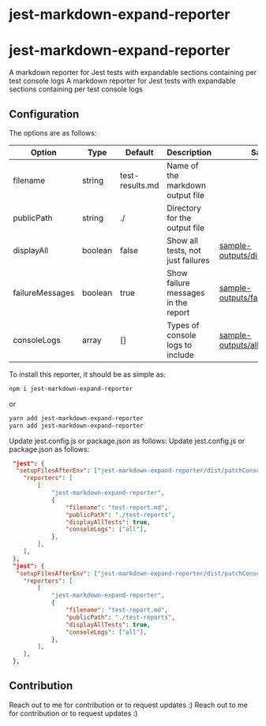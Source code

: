 # jest-markdown-expand-reporter
# jest-markdown-expand-reporter

A markdown reporter for Jest tests with expandable sections containing per test console logs
A markdown reporter for Jest tests with expandable sections containing per test console logs

## Configuration

The options are as follows:

| Option          | Type    | Default         | Description                         | Sample                                                           |
| --------------- | ------- | --------------- | ----------------------------------- | ---------------------------------------------------------------- |
| filename        | string  | test-results.md | Name of the markdown output file    |                                                                  |
| publicPath      | string  | ./              | Directory for the output file       |                                                                  |
| displayAll      | boolean | false           | Show all tests, not just failures   | [sample-outputs/displayAll](sample-outputs/displayAll)           |
| failureMessages | boolean | true            | Show failure messages in the report | [sample-outputs/failureMessages](sample-outputs/failureMessages) |
| consoleLogs     | array   | []              | Types of console logs to include    | [sample-outputs/allOptions](sample-outputs/allOptions)           |

To install this reporter, it should be as simple as:

```bash
npm i jest-markdown-expand-reporter
```

or

```bash
yarn add jest-markdown-expand-reporter
yarn add jest-markdown-expand-reporter
```

Update jest.config.js or package.json as follows:
Update jest.config.js or package.json as follows:

```json
 "jest": {
  "setupFilesAfterEnv": ["jest-markdown-expand-reporter/dist/patchConsole.js"], // To capture console logs in the output
	"reporters": [
		[
			"jest-markdown-expand-reporter",
			{
				"filename": "test-report.md",
				"publicPath": "./test-reports",
				"displayAllTests": true,
				"consoleLogs": ["all"],
			},
		],
	],
 },
 "jest": {
  "setupFilesAfterEnv": ["jest-markdown-expand-reporter/dist/patchConsole.js"], // To capture console logs in the output
	"reporters": [
		[
			"jest-markdown-expand-reporter",
			{
				"filename": "test-report.md",
				"publicPath": "./test-reports",
				"displayAllTests": true,
				"consoleLogs": ["all"],
			},
		],
	],
 },
```

## Contribution

Reach out to me for contribution or to request updates :)
Reach out to me for contribution or to request updates :)
